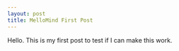 ```yaml
---
layout: post
title: MelloMind First Post
---
```



Hello.  This is my first post to test if I can make this work.  
